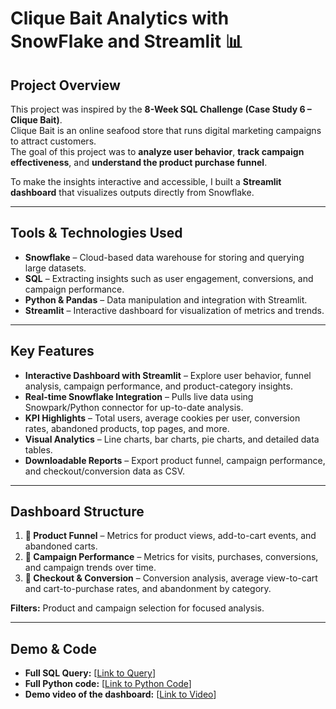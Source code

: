 # Clique Bait Analytics with SnowFlake and Streamlit 📊

## Project Overview
This project was inspired by the **8-Week SQL Challenge (Case Study 6 – Clique Bait)**.  
Clique Bait is an online seafood store that runs digital marketing campaigns to attract customers.  
The goal of this project was to **analyze user behavior**, **track campaign effectiveness**, and **understand the product purchase funnel**.  

To make the insights interactive and accessible, I built a **Streamlit dashboard** that visualizes outputs directly from Snowflake.

---

## Tools & Technologies Used
- **Snowflake** – Cloud-based data warehouse for storing and querying large datasets.  
- **SQL** – Extracting insights such as user engagement, conversions, and campaign performance.  
- **Python & Pandas** – Data manipulation and integration with Streamlit.  
- **Streamlit** – Interactive dashboard for visualization of metrics and trends.  

---

## Key Features
- **Interactive Dashboard with Streamlit** – Explore user behavior, funnel analysis, campaign performance, and product-category insights.  
- **Real-time Snowflake Integration** – Pulls live data using Snowpark/Python connector for up-to-date analysis.  
- **KPI Highlights** – Total users, average cookies per user, conversion rates, abandoned products, top pages, and more.  
- **Visual Analytics** – Line charts, bar charts, pie charts, and detailed data tables.  
- **Downloadable Reports** – Export product funnel, campaign performance, and checkout/conversion data as CSV.

---

## Dashboard Structure
1. **🧯 Product Funnel** – Metrics for product views, add-to-cart events, and abandoned carts.  
2. **🎯 Campaign Performance** – Metrics for visits, purchases, conversions, and campaign trends over time.  
3. **🛒 Checkout & Conversion** – Conversion analysis, average view-to-cart and cart-to-purchase rates, and abandonment by category.  

**Filters:** Product and campaign selection for focused analysis.

---

## Demo & Code
- **Full SQL Query:** [[Link to Query](https://github.com/adetanchelsea/CLIQUEBAITANALYTICS/blob/main/analysis.sql)]  
- **Full Python code:** [[Link to Python Code](https://github.com/adetanchelsea/CLIQUEBAITANALYTICS/blob/main/cliquebaitdashboard.py)]  
- **Demo video of the dashboard:** [[Link to Video](https://github.com/adetanchelsea/CLIQUEBAITANALYTICS/blob/main/StreamLitDashboardVideo.mp4)]


